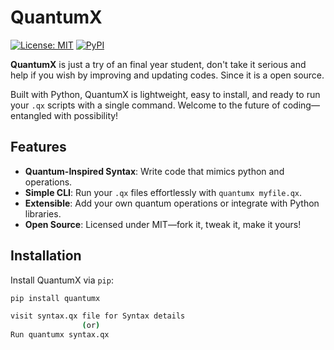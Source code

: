 # QuantumX

[![License: MIT](https://img.shields.io/badge/License-MIT-yellow.svg)](https://opensource.org/licenses/MIT)
[![PyPI](https://img.shields.io/pypi/v/quantumx)](https://pypi.org/project/quantumx/)

**QuantumX** is just a try of an final year student, don't take it serious and help if you wish by improving and updating codes. Since it is a open source.

Built with Python, QuantumX is lightweight, easy to install, and ready to run your `.qx` scripts with a single command. Welcome to the future of coding—entangled with possibility!

## Features
- **Quantum-Inspired Syntax**: Write code that mimics python and operations.
- **Simple CLI**: Run your `.qx` files effortlessly with `quantumx myfile.qx`.
- **Extensible**: Add your own quantum operations or integrate with Python libraries.
- **Open Source**: Licensed under MIT—fork it, tweak it, make it yours!

## Installation
Install QuantumX via `pip`:
```bash
pip install quantumx

visit syntax.qx file for Syntax details
                (or)
Run quantumx syntax.qx
